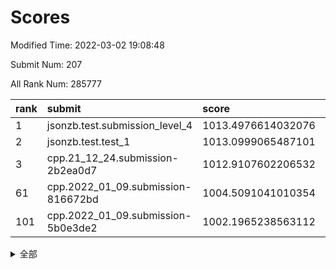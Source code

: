 # Scores

Modified Time: 2022-03-02 19:08:48

Submit Num: 207

All Rank Num: 285777

| rank |               submit               |       score        |       sigma        | pk_num |
| :--- | :--------------------------------- | :----------------- | :----------------- | :----- |
| 1    | jsonzb.test.submission_level_4     | 1013.4976614032076 | 0.8358069832309587 | 5519   |
| 2    | jsonzb.test.test_1                 | 1013.0999065487101 | 0.8199190719676547 | 5519   |
| 3    | cpp.21_12_24.submission-2b2ea0d7   | 1012.9107602206532 | 0.7727749248735437 | 5522   |
| 61   | cpp.2022_01_09.submission-816672bd | 1004.5091041010354 | 0.7217251908737401 | 5524   |
| 101  | cpp.2022_01_09.submission-5b0e3de2 | 1002.1965238563112 | 0.7029051608884825 | 5526   |


<details>
<summary>全部</summary>

| rank |                 submit                 |       score        |       sigma        | pk_num |
| :--- | :------------------------------------- | :----------------- | :----------------- | :----- |
| 1    | jsonzb.test.submission_level_4         | 1013.4976614032076 | 0.8358069832309587 | 5519   |
| 2    | jsonzb.test.test_1                     | 1013.0999065487101 | 0.8199190719676547 | 5519   |
| 3    | cpp.21_12_24.submission-2b2ea0d7       | 1012.9107602206532 | 0.7727749248735437 | 5522   |
| 4    | gobigger.level_3.submission_level_3_20 | 1011.3593401484865 | 0.7888121997008625 | 5520   |
| 5    | gobigger.level_3.submission_level_3_7  | 1011.3233822246407 | 0.7818090667846825 | 5523   |
| 6    | gobigger.level_3.submission_level_3_1  | 1011.2283792839152 | 0.7755874312707889 | 5521   |
| 7    | gobigger.level_3.submission_level_3_42 | 1011.0429852803301 | 0.7514440648850116 | 5524   |
| 8    | gobigger.level_3.submission_level_3_19 | 1011.0041756382757 | 0.7676279060729728 | 5522   |
| 9    | gobigger.level_3.submission_level_3_12 | 1010.8524166577982 | 0.7868692945289593 | 5521   |
| 10   | gobigger.level_3.submission_level_3_8  | 1010.8143765533575 | 0.8012621785611187 | 5527   |
| 11   | gobigger.level_3.submission_level_3_34 | 1010.8056583575752 | 0.7741654848676923 | 5525   |
| 12   | gobigger.level_3.submission_level_3_45 | 1010.6984351404346 | 0.7775850481273042 | 5519   |
| 13   | gobigger.level_3.submission_level_3_32 | 1010.692567595231  | 0.7599764420892141 | 5519   |
| 14   | gobigger.level_3.submission_level_3_28 | 1010.6713142934692 | 0.7678475046415217 | 5518   |
| 15   | gobigger.level_3.submission_level_3_25 | 1010.6600289094592 | 0.779798507223045  | 5522   |
| 16   | gobigger.level_3.submission_level_3_44 | 1010.6192463804473 | 0.7589272457706966 | 5524   |
| 17   | gobigger.level_3.submission_level_3_14 | 1010.6043428744297 | 0.743747212565022  | 5520   |
| 18   | gobigger.level_3.submission_level_3_35 | 1010.5864990863676 | 0.7724030022844404 | 5530   |
| 19   | gobigger.level_3.submission_level_3_5  | 1010.5556055954089 | 0.78143672970065   | 5524   |
| 20   | gobigger.level_3.submission_level_3_30 | 1010.5494669022003 | 0.7678868450708626 | 5517   |
| 21   | gobigger.level_3.submission_level_3_48 | 1010.4126874111151 | 0.7657114159169005 | 5519   |
| 22   | gobigger.level_3.submission_level_3_15 | 1010.3626316131491 | 0.7490032826495171 | 5519   |
| 23   | gobigger.level_3.submission_level_3_33 | 1010.3501164390818 | 0.7455936126118942 | 5520   |
| 24   | gobigger.level_3.submission_level_3_13 | 1010.3240716677884 | 0.767371811728261  | 5527   |
| 25   | gobigger.level_3.submission_level_3_38 | 1010.2872386070438 | 0.7629021642510381 | 5520   |
| 26   | gobigger.level_3.submission_level_3_11 | 1010.2811446008192 | 0.7637206417403759 | 5520   |
| 27   | gobigger.level_3.submission_level_3_9  | 1010.2550406438775 | 0.7792918946110104 | 5522   |
| 28   | gobigger.level_3.submission_level_3_40 | 1010.1895990821707 | 0.7760056217563189 | 5524   |
| 29   | gobigger.level_3.submission_level_3_24 | 1010.1613290795373 | 0.7506178716704449 | 5520   |
| 30   | gobigger.level_3.submission_level_3_10 | 1010.1609954524939 | 0.7703896715696168 | 5524   |
| 31   | gobigger.level_3.submission_level_3_49 | 1010.1393948765625 | 0.766847424880168  | 5525   |
| 32   | gobigger.level_3.submission_level_3_27 | 1010.1219845057483 | 0.766850245656451  | 5523   |
| 33   | gobigger.level_3.submission_level_3_16 | 1010.1170264780422 | 0.7400571655346391 | 5522   |
| 34   | gobigger.level_3.submission_level_3_47 | 1010.0731972360481 | 0.7416546222808156 | 5521   |
| 35   | gobigger.level_3.submission_level_3_31 | 1010.0466105575699 | 0.7591647062839254 | 5522   |
| 36   | gobigger.level_3.submission_level_3_0  | 1010.0327458618722 | 0.7429892434448311 | 5518   |
| 37   | gobigger.level_3.submission_level_3_26 | 1009.9942415688423 | 0.7541818722323226 | 5526   |
| 38   | gobigger.level_3.submission_level_3_2  | 1009.7268311200093 | 0.7481252513705953 | 5525   |
| 39   | gobigger.level_3.submission_level_3_22 | 1009.6543519503464 | 0.7611202310692032 | 5523   |
| 40   | gobigger.level_3.submission_level_3_37 | 1009.5309438275328 | 0.7426070012904813 | 5519   |
| 41   | gobigger.level_3.submission_level_3_39 | 1009.5300121689609 | 0.7550062915206281 | 5524   |
| 42   | gobigger.level_3.submission_level_3_23 | 1009.444810311838  | 0.7660475395327527 | 5521   |
| 43   | gobigger.level_3.submission_level_3_29 | 1009.3528736482833 | 0.7494476293794091 | 5513   |
| 44   | gobigger.level_3.submission_level_3_4  | 1009.3110614709062 | 0.7550493896751045 | 5522   |
| 45   | gobigger.level_3.submission_level_3_17 | 1009.2063430183698 | 0.741483962848351  | 5524   |
| 46   | gobigger.level_3.submission_level_3_6  | 1009.1428486913105 | 0.7402572431823391 | 5516   |
| 47   | gobigger.level_3.submission_level_3_41 | 1009.0959974243157 | 0.7502173513041456 | 5518   |
| 48   | gobigger.level_3.submission_level_3_3  | 1009.0524421592762 | 0.7401655419147455 | 5522   |
| 49   | gobigger.level_3.submission_level_3_43 | 1008.9448546765119 | 0.7392745053954911 | 5525   |
| 50   | gobigger.level_3.submission_level_3_36 | 1008.851148806682  | 0.7549105399568038 | 5519   |
| 51   | gobigger.level_3.submission_level_3_21 | 1008.5876794491666 | 0.7490377862478441 | 5527   |
| 52   | gobigger.level_3.submission_level_3_18 | 1008.2366374828626 | 0.7630374088203692 | 5517   |
| 53   | gobigger.level_3.submission_level_3_46 | 1008.1893172393336 | 0.7405470816544993 | 5525   |
| 54   | gobigger.level_1.submission_level_1_33 | 1005.1006156394373 | 0.7170727191670275 | 5525   |
| 55   | gobigger.level_1.submission_level_1_4  | 1004.9504892577784 | 0.7165613795284723 | 5523   |
| 56   | gobigger.level_1.submission_level_1_31 | 1004.7842791603341 | 0.7287897562562407 | 5522   |
| 57   | gobigger.level_1.submission_level_1_38 | 1004.6872306578075 | 0.7292816392349792 | 5520   |
| 58   | gobigger.level_1.submission_level_1_43 | 1004.6525718654029 | 0.7296386679437641 | 5521   |
| 59   | gobigger.level_1.submission_level_1_47 | 1004.599402327769  | 0.7097698741949601 | 5520   |
| 60   | gobigger.level_1.submission_level_1_16 | 1004.5405972387701 | 0.7216425101302983 | 5520   |
| 61   | cpp.2022_01_09.submission-816672bd     | 1004.5091041010354 | 0.7217251908737401 | 5524   |
| 62   | gobigger.level_1.submission_level_1_24 | 1004.4263303530811 | 0.7194032327230845 | 5522   |
| 63   | gobigger.level_1.submission_level_1_14 | 1004.1329802100055 | 0.7273437716621198 | 5524   |
| 64   | gobigger.level_1.submission_level_1_39 | 1004.1297884956354 | 0.7160634839346837 | 5524   |
| 65   | gobigger.level_1.submission_level_1_2  | 1004.0838610949409 | 0.7191352633907261 | 5524   |
| 66   | gobigger.level_1.submission_level_1_26 | 1004.0493350993463 | 0.7218844950935112 | 5520   |
| 67   | gobigger.level_1.submission_level_1_32 | 1003.9731815464697 | 0.7160085925741584 | 5522   |
| 68   | gobigger.level_1.submission_level_1_12 | 1003.8468622687084 | 0.7185794049477259 | 5522   |
| 69   | gobigger.level_1.submission_level_1_11 | 1003.7920018976462 | 0.7191067518775288 | 5521   |
| 70   | gobigger.level_1.submission_level_1_49 | 1003.7358023228549 | 0.7178555605260915 | 5524   |
| 71   | gobigger.level_1.submission_level_1_22 | 1003.7090653833284 | 0.7146651073401038 | 5519   |
| 72   | gobigger.level_1.submission_level_1_19 | 1003.5617033434266 | 0.7239843075712995 | 5521   |
| 73   | gobigger.level_1.submission_level_1_48 | 1003.4754121043948 | 0.708775319330578  | 5525   |
| 74   | gobigger.level_1.submission_level_1_28 | 1003.4638242730605 | 0.7144606406299664 | 5524   |
| 75   | gobigger.level_1.submission_level_1_27 | 1003.4415076283552 | 0.7324718228103938 | 5523   |
| 76   | gobigger.level_1.submission_level_1_46 | 1003.3987043533838 | 0.7114534976570935 | 5522   |
| 77   | gobigger.level_1.submission_level_1_9  | 1003.3521135257712 | 0.716485075853856  | 5519   |
| 78   | gobigger.level_1.submission_level_1_44 | 1003.2602137779975 | 0.7252692893157131 | 5522   |
| 79   | gobigger.level_1.submission_level_1_37 | 1003.1930729774297 | 0.714814737017233  | 5524   |
| 80   | gobigger.level_1.submission_level_1_20 | 1003.1792641389593 | 0.7171765607209623 | 5529   |
| 81   | gobigger.level_1.submission_level_1_7  | 1003.1464059429522 | 0.7089042244982873 | 5522   |
| 82   | gobigger.level_1.submission_level_1_25 | 1003.1406630956415 | 0.7173626603583981 | 5531   |
| 83   | gobigger.level_1.submission_level_1_15 | 1003.1182359121469 | 0.7134035650458328 | 5521   |
| 84   | gobigger.level_1.submission_level_1_42 | 1003.1170642876162 | 0.723910580369034  | 5528   |
| 85   | gobigger.level_1.submission_level_1_8  | 1003.1128022292189 | 0.7078448491669148 | 5517   |
| 86   | gobigger.level_1.submission_level_1_0  | 1003.103431186703  | 0.7068935307493835 | 5526   |
| 87   | gobigger.level_1.submission_level_1_40 | 1002.8487658850039 | 0.7129727282875141 | 5525   |
| 88   | gobigger.level_1.submission_level_1_29 | 1002.8479267068008 | 0.7344965357832929 | 5521   |
| 89   | gobigger.level_1.submission_level_1_45 | 1002.8458507202262 | 0.7169682036083366 | 5522   |
| 90   | gobigger.level_1.submission_level_1_30 | 1002.8323411860839 | 0.7096237093959217 | 5522   |
| 91   | gobigger.level_1.submission_level_1_1  | 1002.798946541741  | 0.7243670187860913 | 5521   |
| 92   | gobigger.level_1.submission_level_1_23 | 1002.6921716497744 | 0.730087225830362  | 5525   |
| 93   | gobigger.level_1.submission_level_1_35 | 1002.6730942138796 | 0.7162972936874192 | 5522   |
| 94   | gobigger.level_1.submission_level_1_6  | 1002.6431968765472 | 0.7057179877497071 | 5522   |
| 95   | gobigger.level_1.submission_level_1_5  | 1002.6343769974395 | 0.7125873789780901 | 5521   |
| 96   | gobigger.level_1.submission_level_1_17 | 1002.5421756312695 | 0.7199854591571636 | 5516   |
| 97   | gobigger.level_1.submission_level_1_18 | 1002.5301028717516 | 0.7161125064647392 | 5522   |
| 98   | gobigger.level_1.submission_level_1_10 | 1002.4349885335638 | 0.7145747439648723 | 5527   |
| 99   | gobigger.level_1.submission_level_1_13 | 1002.418933402331  | 0.70971562346741   | 5521   |
| 100  | gobigger.level_1.submission_level_1_3  | 1002.3202251365982 | 0.7156047597222849 | 5522   |
| 101  | cpp.2022_01_09.submission-5b0e3de2     | 1002.1965238563112 | 0.7029051608884825 | 5526   |
| 102  | gobigger.level_1.submission_level_1_36 | 1002.1884728847276 | 0.7058305179773186 | 5519   |
| 103  | gobigger.level_1.submission_level_1_34 | 1002.1544268016536 | 0.7142911188093372 | 5517   |
| 104  | gobigger.level_1.submission_level_1_41 | 1001.9684399545698 | 0.7219029245155066 | 5525   |
| 105  | gobigger.level_1.submission_level_1_21 | 1001.5251743573234 | 0.715214785088819  | 5520   |
| 106  | gobigger.random.submission_random_13   | 997.3488644931668  | 0.7046393940927445 | 5522   |
| 107  | gobigger.random.submission_random_11   | 997.2003642300965  | 0.6958028658522581 | 5522   |
| 108  | gobigger.random.submission_random_39   | 997.1028996280018  | 0.7077000328124712 | 5523   |
| 109  | gobigger.random.submission_random_19   | 997.0780888478785  | 0.7072676394421438 | 5522   |
| 110  | gobigger.random.submission_random_45   | 997.0381199978577  | 0.7004122815505973 | 5519   |
| 111  | gobigger.random.submission_random_40   | 996.6486184369116  | 0.6968710530735065 | 5528   |
| 112  | gobigger.random.submission_random_44   | 996.6312776208936  | 0.70694150060779   | 5519   |
| 113  | gobigger.random.submission_random_49   | 996.6118437450115  | 0.7200004298976526 | 5522   |
| 114  | gobigger.random.submission_random_28   | 996.5697647215597  | 0.709812529390228  | 5519   |
| 115  | gobigger.random.submission_random_0    | 996.5398572504565  | 0.7159802107562421 | 5522   |
| 116  | gobigger.random.submission_random_22   | 996.5191078254319  | 0.7109423062142327 | 5525   |
| 117  | gobigger.random.submission_random_34   | 996.485997174339   | 0.6990555663643332 | 5525   |
| 118  | gobigger.random.submission_random_10   | 996.4800441024809  | 0.7070411176155212 | 5518   |
| 119  | gobigger.random.submission_random_37   | 996.4465911200929  | 0.7076224507646285 | 5524   |
| 120  | gobigger.random.submission_random_5    | 996.3794319098375  | 0.7227455155416836 | 5523   |
| 121  | gobigger.random.submission_random_14   | 996.2799879254577  | 0.7175935971797115 | 5529   |
| 122  | gobigger.random.submission_random_12   | 996.2613397556568  | 0.7102354040910089 | 5520   |
| 123  | gobigger.random.submission_random_9    | 996.2045764542307  | 0.7182062316940133 | 5520   |
| 124  | gobigger.random.submission_random_38   | 996.1738934364822  | 0.7207732445643671 | 5520   |
| 125  | gobigger.random.submission_random_20   | 996.1297394918394  | 0.7087549353499435 | 5524   |
| 126  | gobigger.random.submission_random_43   | 996.1183951539049  | 0.6999203243156916 | 5525   |
| 127  | gobigger.random.submission_random_2    | 996.0664678817897  | 0.6998235829185677 | 5526   |
| 128  | gobigger.random.submission_random_24   | 996.0572253651917  | 0.7172488852472987 | 5522   |
| 129  | gobigger.random.submission_random_17   | 996.0325798954715  | 0.7214145382345828 | 5521   |
| 130  | gobigger.random.submission_random_18   | 996.0222789189405  | 0.7127677062600056 | 5525   |
| 131  | gobigger.random.submission_random_29   | 995.9191188915526  | 0.7068037688609585 | 5522   |
| 132  | gobigger.random.submission_random_31   | 995.8983253329596  | 0.7067931086367627 | 5529   |
| 133  | gobigger.random.submission_random_25   | 995.841844136132   | 0.7077770587076964 | 5519   |
| 134  | gobigger.random.submission_random_48   | 995.811836186054   | 0.7095828056194339 | 5522   |
| 135  | gobigger.random.submission_random_36   | 995.7723412860348  | 0.7072030206049226 | 5520   |
| 136  | gobigger.random.submission_random_7    | 995.7356145655743  | 0.7139940670283565 | 5520   |
| 137  | gobigger.random.submission_random_46   | 995.7168760674665  | 0.7142075829855316 | 5522   |
| 138  | gobigger.random.submission_random_6    | 995.7066902521744  | 0.7130186842806837 | 5526   |
| 139  | gobigger.random.submission_random_1    | 995.6858355242814  | 0.7141876025723992 | 5520   |
| 140  | gobigger.random.submission_random_27   | 995.664383701089   | 0.7180303212039927 | 5526   |
| 141  | gobigger.random.submission_random_30   | 995.6172023786977  | 0.7098665316099309 | 5524   |
| 142  | gobigger.random.submission_random_32   | 995.6031798877616  | 0.7083799387247812 | 5524   |
| 143  | gobigger.random.submission_random_33   | 995.5149226729595  | 0.70401639497547   | 5520   |
| 144  | gobigger.random.submission_random_3    | 995.5066886456366  | 0.709138761355381  | 5525   |
| 145  | gobigger.random.submission_random_26   | 995.4759410483133  | 0.7092743329491499 | 5525   |
| 146  | gobigger.random.submission_random_15   | 995.4460656688115  | 0.7087220336299948 | 5517   |
| 147  | gobigger.random.submission_random_16   | 995.4082904699528  | 0.7061038466987051 | 5525   |
| 148  | gobigger.random.submission_random_42   | 995.3835626430523  | 0.7088568046633729 | 5522   |
| 149  | gobigger.random.submission_random_21   | 995.3246232452352  | 0.7131618738706936 | 5518   |
| 150  | gobigger.random.submission_random_4    | 995.3204763197342  | 0.7249767042553557 | 5523   |
| 151  | gobigger.random.submission_random_23   | 995.2971618403035  | 0.715844821626341  | 5523   |
| 152  | gobigger.random.submission_random_47   | 995.2747108909889  | 0.7032753421355629 | 5522   |
| 153  | gobigger.random.submission_random_41   | 994.7981750205416  | 0.7151811750524107 | 5525   |
| 154  | gobigger.random.submission_random_8    | 994.6869914918594  | 0.7217237811970829 | 5522   |
| 155  | gobigger.level_2.submission_level_2_24 | 994.6116346574186  | 0.7262819303099077 | 5522   |
| 156  | gobigger.random.submission_random_35   | 994.5308696884176  | 0.7269477783457311 | 5525   |
| 157  | gobigger.level_2.submission_level_2_20 | 993.6085703430733  | 0.7361044593798114 | 5522   |
| 158  | gobigger.level_2.submission_level_2_37 | 993.500240017783   | 0.7329194911747048 | 5525   |
| 159  | gobigger.level_2.submission_level_2_12 | 993.425079668097   | 0.7319934960525747 | 5515   |
| 160  | gobigger.level_2.submission_level_2_4  | 993.1852196091204  | 0.7499570939119854 | 5525   |
| 161  | gobigger.level_2.submission_level_2_27 | 993.0929411549141  | 0.741577197108561  | 5523   |
| 162  | gobigger.level_2.submission_level_2_49 | 992.7082671698732  | 0.7377187093506785 | 5520   |
| 163  | gobigger.level_2.submission_level_2_21 | 992.65115737898    | 0.7519161170882108 | 5519   |
| 164  | gobigger.level_2.submission_level_2_6  | 992.6372756011905  | 0.7396967835682157 | 5522   |
| 165  | gobigger.level_2.submission_level_2_47 | 992.6187883543063  | 0.7164565632682245 | 5520   |
| 166  | gobigger.level_2.submission_level_2_40 | 992.5858962653512  | 0.7352275302360508 | 5523   |
| 167  | gobigger.level_2.submission_level_2_48 | 992.5477374201274  | 0.7253897204260523 | 5522   |
| 168  | gobigger.level_2.submission_level_2_38 | 992.5157904388199  | 0.738036589212485  | 5523   |
| 169  | gobigger.level_2.submission_level_2_19 | 992.4460852778333  | 0.7461864908994484 | 5523   |
| 170  | gobigger.level_2.submission_level_2_10 | 992.4397476467208  | 0.7370209369615273 | 5519   |
| 171  | gobigger.level_2.submission_level_2_15 | 992.43170757524    | 0.726721953542018  | 5520   |
| 172  | gobigger.level_2.submission_level_2_22 | 992.30967394778    | 0.7421723059036116 | 5524   |
| 173  | gobigger.level_2.submission_level_2_7  | 992.3080071571427  | 0.7387438509007601 | 5524   |
| 174  | gobigger.level_2.submission_level_2_11 | 992.2662666875659  | 0.7316844624896448 | 5520   |
| 175  | gobigger.level_2.submission_level_2_25 | 992.2553514644894  | 0.7608565707485696 | 5522   |
| 176  | gobigger.level_2.submission_level_2_35 | 992.2325080440469  | 0.739011514587281  | 5521   |
| 177  | gobigger.level_2.submission_level_2_18 | 992.0865967041174  | 0.7454217047346778 | 5524   |
| 178  | gobigger.level_2.submission_level_2_23 | 992.0852876781582  | 0.756620849436679  | 5522   |
| 179  | gobigger.level_2.submission_level_2_8  | 992.0690304578167  | 0.7354971908414584 | 5526   |
| 180  | gobigger.level_2.submission_level_2_2  | 992.0265175983236  | 0.7343202069040415 | 5525   |
| 181  | gobigger.level_2.submission_level_2_30 | 991.9788516447809  | 0.7272685238294418 | 5522   |
| 182  | gobigger.level_2.submission_level_2_42 | 991.9185555668898  | 0.7418323027517456 | 5525   |
| 183  | gobigger.level_2.submission_level_2_44 | 991.8852365116213  | 0.7573087121860377 | 5517   |
| 184  | gobigger.level_2.submission_level_2_28 | 991.8350975585478  | 0.7392225781997642 | 5525   |
| 185  | gobigger.level_2.submission_level_2_43 | 991.7019157240113  | 0.7510013670642119 | 5521   |
| 186  | gobigger.level_2.submission_level_2_34 | 991.6583446486     | 0.7838471387540477 | 5523   |
| 187  | gobigger.level_2.submission_level_2_45 | 991.6420930357632  | 0.7453988971885067 | 5523   |
| 188  | gobigger.level_2.submission_level_2_0  | 991.6064269805154  | 0.7652116397093415 | 5523   |
| 189  | gobigger.level_2.submission_level_2_46 | 991.4960379467565  | 0.7626226201780413 | 5520   |
| 190  | gobigger.level_2.submission_level_2_17 | 991.483590469211   | 0.7491951366550745 | 5523   |
| 191  | gobigger.level_2.submission_level_2_3  | 991.4804046288554  | 0.7415337636892975 | 5527   |
| 192  | gobigger.level_2.submission_level_2_41 | 991.4758146231792  | 0.7562793645190767 | 5524   |
| 193  | gobigger.level_2.submission_level_2_32 | 991.4418956293995  | 0.752288142178588  | 5523   |
| 194  | gobigger.level_2.submission_level_2_9  | 991.4396308759702  | 0.745209216541443  | 5527   |
| 195  | gobigger.level_2.submission_level_2_29 | 991.171037189749   | 0.760405472122097  | 5525   |
| 196  | gobigger.level_2.submission_level_2_36 | 991.152026897946   | 0.7499830456912151 | 5519   |
| 197  | gobigger.level_2.submission_level_2_31 | 991.1155933095849  | 0.7633265841508112 | 5523   |
| 198  | gobigger.level_2.submission_level_2_13 | 991.0526842276539  | 0.7548337228787925 | 5521   |
| 199  | gobigger.level_2.submission_level_2_14 | 990.9309418205613  | 0.7519932052452041 | 5527   |
| 200  | gobigger.level_2.submission_level_2_5  | 990.7913662320085  | 0.7658415803201615 | 5525   |
| 201  | gobigger.level_2.submission_level_2_39 | 990.6492017003758  | 0.7563679701162119 | 5525   |
| 202  | gobigger.level_2.submission_level_2_16 | 990.5682903938304  | 0.7659742177311433 | 5520   |
| 203  | gobigger.level_2.submission_level_2_33 | 990.5150938531666  | 0.7513292415433384 | 5519   |
| 204  | gobigger.level_2.submission_level_2_1  | 990.1688751777589  | 0.7651797529672493 | 5525   |
| 205  | gobigger.level_2.submission_level_2_26 | 989.7186200773137  | 0.7770128566381708 | 5521   |
| 206  | gobigger.none.submission_none_0        | 976.9294107028005  | 1.3616463927844005 | 5520   |
| 207  | gobigger.none.submission_none_1        | 975.23561220117    | 1.5377905743103797 | 5521   |

</details>